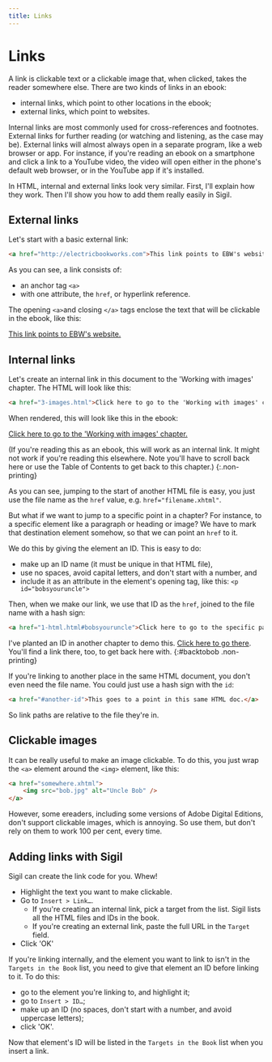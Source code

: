 ```yaml
---
title: Links
---
```


# Links

A link is clickable text or a clickable image that, when clicked, takes the reader somewhere else. There are two kinds of links in an ebook:

*   internal links, which point to other locations in the ebook;
*   external links, which point to websites.

Internal links are most commonly used for cross-references and footnotes. External links for further reading (or watching and listening, as the case may be). External links will almost always open in a separate program, like a web browser or app. For instance, if you're reading an ebook on a smartphone and click a link to a YouTube video, the video will open either in the phone's default web browser, or in the YouTube app if it's installed.

In HTML, internal and external links look very similar. First, I'll explain how they work. Then I'll show you how to add them really easily in Sigil.

## External links

Let's start with a basic external link:

~~~ html
<a href="http://electricbookworks.com">This link points to EBW's website.</a>
~~~

As you can see, a link consists of:

*	an anchor tag `<a>`
*	with one attribute, the `href`, or hyperlink reference.

The opening `<a>`and closing `</a>` tags enclose the text that will be clickable in the ebook, like this:

[This link points to EBW's website.](http://electricbookworks.com)

## Internal links

Let's create an internal link in this document to the 'Working with images' chapter. The HTML will look like this:

~~~ html
<a href="3-images.html">Click here to go to the 'Working with images' chapter.</a>
~~~

When rendered, this will look like this in the ebook:

[Click here to go to the 'Working with images' chapter.](3-images.html)

(If you're reading this as an ebook, this will work as an internal link. It might not work if you're reading this elsewhere. Note you'll have to scroll back here or use the Table of Contents to get back to this chapter.)
{:.non-printing}

As you can see, jumping to the start of another HTML file is easy, you just use the file name as the `href` value, e.g. `href="filename.xhtml"`.

But what if we want to jump to a specific point in a chapter? For instance, to a specific element like a paragraph or heading or image? We have to mark that destination element somehow, so that we can point an `href` to it. 

We do this by giving the element an ID. This is easy to do:

*	make up an ID name (it must be unique in that HTML file),
*	use no spaces, avoid capital letters, and don't start with a number, and 
*	include it as an attribute in the element's opening tag, like this: `<p id="bobsyouruncle">`

Then, when we make our link, we use that ID as the `href`, joined to the file name with a hash sign:

~~~ html
<a href="1-html.html#bobsyouruncle">Click here to go to the specific paragraph I'm linking to.</a>
~~~

I've planted an ID in another chapter to demo this. [Click here to go there](1-html.html#bobsyouruncle). You'll find a link there, too, to get back here with.
{:#backtobob .non-printing}

If you're linking to another place in the same HTML document, you don't even need the file name. You could just use a hash sign with the `id`:

~~~ html
<a href="#another-id">This goes to a point in this same HTML doc.</a>
~~~

So link paths are relative to the file they're in.

## Clickable images

It can be really useful to make an image clickable. To do this, you just wrap the `<a>` element around the `<img>` element, like this:

~~~ html
<a href="somewhere.xhtml">
	<img src="bob.jpg" alt="Uncle Bob" />
</a>
~~~

However, some ereaders, including some versions of Adobe Digital Editions, don't support clickable images, which is annoying. So use them, but don't rely on them to work 100 per cent, every time.

## Adding links with Sigil

Sigil can create the link code for you. Whew!

*	Highlight the text you want to make clickable.
*	Go to `Insert > Link…`.
	*	If you're creating an internal link, pick a target from the list. Sigil lists all the HTML files and IDs in the book.
	*	If you're creating an external link, paste the full URL in the `Target` field.
*	Click 'OK'

If you're linking internally, and the element you want to link to isn't in the `Targets in the Book` list, you need to give that element an ID before linking to it. To do this:

*	go to the element you're linking to, and highlight it;
*	go to `Insert > ID…`;
*	make up an ID (no spaces, don't start with a number, and avoid uppercase letters);
*	click 'OK'.

Now that element's ID will be listed in the `Targets in the Book` list when you insert a link.
